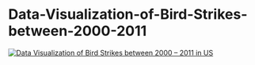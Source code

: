 # Data-Visualization-of-Bird-Strikes-between-2000-2011
<!DOCTYPE html>
<html>
  <head>
    </head>
  <body>
    <div class='tableauPlaceholder' id='viz1629568818522' style='position: relative'><noscript><a href='#'><img alt='Data Visualization of Bird Strikes between 2000 – 2011 in US ' src='https:&#47;&#47;public.tableau.com&#47;static&#47;images&#47;Bi&#47;BirdStrikesinUSbetween2000-2011&#47;DataVisualizationofBirdStrikesbetween20002011inUS&#47;1_rss.png' style='border: none' /></a></noscript><object class='tableauViz'  style='display:none;'><param name='host_url' value='https%3A%2F%2Fpublic.tableau.com%2F' /> <param name='embed_code_version' value='3' /> <param name='path' value='views&#47;BirdStrikesinUSbetween2000-2011&#47;DataVisualizationofBirdStrikesbetween20002011inUS?:language=en-US&amp;:embed=true' /> <param name='toolbar' value='yes' /><param name='static_image' value='https:&#47;&#47;public.tableau.com&#47;static&#47;images&#47;Bi&#47;BirdStrikesinUSbetween2000-2011&#47;DataVisualizationofBirdStrikesbetween20002011inUS&#47;1.png' /> <param name='animate_transition' value='yes' /><param name='display_static_image' value='yes' /><param name='display_spinner' value='yes' /><param name='display_overlay' value='yes' /><param name='display_count' value='yes' /><param name='language' value='en-US' /></object></div>   
    <script type='text/javascript'>                    var divElement = document.getElementById('viz1629568818522');                    var vizElement = divElement.getElementsByTagName('object')[0];                    if ( divElement.offsetWidth > 800 ) { vizElement.style.width='1269px';vizElement.style.height='1781px';} else if ( divElement.offsetWidth > 500 ) { vizElement.style.width='1269px';vizElement.style.height='1781px';} else { vizElement.style.width='100%';vizElement.style.height='3227px';}                     var scriptElement = document.createElement('script');                    scriptElement.src = 'https://public.tableau.com/javascripts/api/viz_v1.js';                    vizElement.parentNode.insertBefore(scriptElement, vizElement);               
    </script>
    </body>
  </html>
